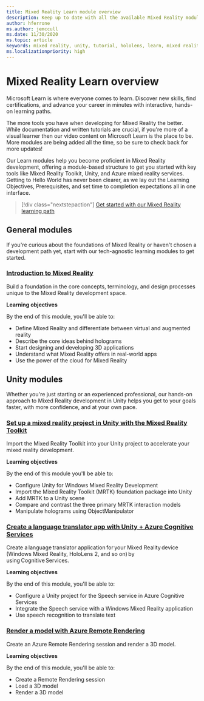 ```yaml
---
title: Mixed Reality Learn module overview
description: Keep up to date with all the available Mixed Reality modules hosted on the Microsoft Learn platform.
author: hferrone
ms.author: jemccull
ms.date: 11/30/2020
ms.topic: article
keywords: mixed reality, unity, tutorial, hololens, learn, mixed reality headset, windows mixed reality headset, virtual reality headset, what is virtual reality, what is augmented reality, MRTK, mixed reality toolkit, language translation, Azure, Azure cognitive services, Microsoft Learn
ms.localizationpriority: high
---
```


# Mixed Reality Learn overview

Microsoft Learn is where everyone comes to learn. Discover new skills, find certifications, and advance your career in minutes with interactive, hands-on learning paths. 

The more tools you have when developing for Mixed Reality the better. While documentation and written tutorials are crucial, if you're more of a visual learner then our video content on Microsoft Learn is the place to be. More modules are being added all the time, so be sure to check back for more updates!

Our Learn modules help you become proficient in Mixed Reality development, offering a module-based structure to get you started with key tools like Mixed Reality Toolkit, Unity, and Azure mixed reality services. Getting to Hello World has never been clearer, as we lay out the Learning Objectives, Prerequisites, and set time to completion expectations all in one interface. 

> [!div class="nextstepaction"]
> [Get started with our Mixed Reality learning path](/learn/browse/?terms=mixed+reality)

## General modules

If you're curious about the foundations of Mixed Reality or haven't chosen a development path yet, start with our tech-agnostic learning modules to get started.

### [Introduction to Mixed Reality](/learn/modules/intro-to-mixed-reality/)

Build a foundation in the core concepts, terminology, and design processes unique to the Mixed Reality development space.

**Learning objectives**

By the end of this module, you'll be able to:

* Define Mixed Reality and differentiate between virtual and augmented reality
* Describe the core ideas behind holograms
* Start designing and developing 3D applications
* Understand what Mixed Reality offers in real-world apps
* Use the power of the cloud for Mixed Reality

## Unity modules

Whether you're just starting or an experienced professional, our hands-on approach to Mixed Reality development in Unity helps you get to your goals faster, with more confidence, and at your own pace.

### [Set up a mixed reality project in Unity with the Mixed Reality Toolkit](/learn/modules/mixed-reality-toolkit-project-unity/)

Import the Mixed Reality Toolkit into your Unity project to accelerate your mixed reality development.

**Learning objectives**

By the end of this module you'll be able to:

* Configure Unity for Windows Mixed Reality Development
* Import the Mixed Reality Toolkit (MRTK) foundation package into Unity
* Add MRTK to a Unity scene
* Compare and contrast the three primary MRTK interaction models
* Manipulate holograms using ObjectManipulator

### [Create a language translator app with Unity + Azure Cognitive Services](/learn/modules/create-language-translator-mixed-reality-application-unity-azure-cognitive-services/)

Create a language translator application for your Mixed Reality device (Windows Mixed Reality, HoloLens 2, and so on) by using Cognitive Services.

**Learning objectives**

By the end of this module, you'll be able to:

* Configure a Unity project for the Speech service in Azure Cognitive Services
* Integrate the Speech service with a Windows Mixed Reality application
* Use speech recognition to translate text

### [Render a model with Azure Remote Rendering](/learn/modules/render-model-azure-remote-rendering-unity/)

Create an Azure Remote Rendering session and render a 3D model.

**Learning objectives**

By the end of this module, you'll be able to:

* Create a Remote Rendering session
* Load a 3D model
* Render a 3D model